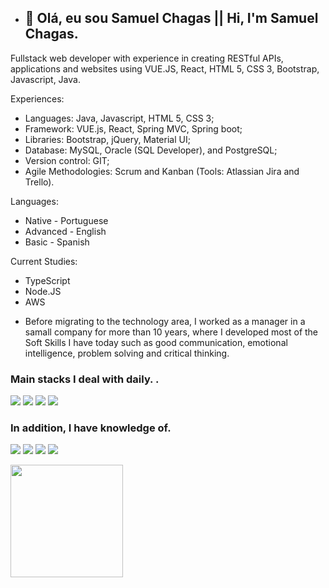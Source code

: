 - <h2>👋  Olá, eu sou Samuel Chagas || Hi, I'm Samuel Chagas.</h2>

Fullstack web developer with experience in creating RESTful APIs, applications and websites using VUE.JS, React, HTML 5, CSS 3, Bootstrap, Javascript, Java.

Experiences:
- Languages: Java, Javascript, HTML 5, CSS 3;
- Framework: VUE.js, React, Spring MVC, Spring boot;
- Libraries: Bootstrap, jQuery, Material UI;
- Database: MySQL, Oracle (SQL Developer), and PostgreSQL;
- Version control: GIT;
- Agile Methodologies: Scrum and Kanban (Tools: Atlassian Jira and Trello).

Languages:
- Native - Portuguese
- Advanced - English
- Basic - Spanish

Current Studies:
- TypeScript
- Node.JS
- AWS

* Before migrating to the technology area, I worked as a manager in a samall company for more than 10 years, where I developed most of the Soft Skills I have today such as good communication, emotional intelligence, problem solving and critical thinking.

<h3> Main stacks I deal with daily. .</h3>

![](https://camo.githubusercontent.com/ab4c3c731a174a63df861f7b118d6c8a6c52040a021a552628db877bd518fe84/68747470733a2f2f696d672e736869656c64732e696f2f62616467652f72656163742d2532333230323332612e7376673f7374796c653d666f722d7468652d6261646765266c6f676f3d7265616374266c6f676f436f6c6f723d253233363144414642)
![](https://camo.githubusercontent.com/aeddc848275a1ffce386dc81c04541654ca07b2c43bbb8ad251085c962672aea/68747470733a2f2f696d672e736869656c64732e696f2f62616467652f6a6176617363726970742d2532333332333333302e7376673f7374796c653d666f722d7468652d6261646765266c6f676f3d6a617661736372697074266c6f676f436f6c6f723d253233463744463145)
![](https://camo.githubusercontent.com/a5c8f0e0e5a002561d9838de66a0fefedef51c1764bb199da7a31ca612ba85f4/68747470733a2f2f696d672e736869656c64732e696f2f62616467652f6a6176612d77686974653f7374796c653d666f722d7468652d6261646765266c6f676f3d6a617661266c6f676f436f6c6f723d6f72616e6765726564)
![](https://github.com/SamuelCezar/images/blob/origin/vue_button_icon_151943.svg)

<h3> In addition, I have knowledge of.</h3>

![](https://camo.githubusercontent.com/988b23566a8e239f9717abbed64d36834115c8a8c7082a71c358e04f47f8398c/68747470733a2f2f696d672e736869656c64732e696f2f62616467652f4d7953514c2d3030303030463f7374796c653d666f722d7468652d6261646765266c6f676f3d6d7973716c266c6f676f436f6c6f723d7768697465)
![](https://camo.githubusercontent.com/7d7b100e379663ee40a20989e6c61737e6396c1dafc3a7c6d2ada8d4447eb0e4/68747470733a2f2f696d672e736869656c64732e696f2f62616467652f6e6f64652e6a732d3644413535463f7374796c653d666f722d7468652d6261646765266c6f676f3d6e6f64652e6a73266c6f676f436f6c6f723d7768697465)
![](https://camo.githubusercontent.com/49fbb99f92674cc6825349b154b65aaf4064aec465d61e8e1f9fb99da3d922a1/68747470733a2f2f696d672e736869656c64732e696f2f62616467652f68746d6c352d2532334533344632362e7376673f7374796c653d666f722d7468652d6261646765266c6f676f3d68746d6c35266c6f676f436f6c6f723d7768697465)
![](https://camo.githubusercontent.com/e6b67b27998fca3bccf4c0ee479fc8f9de09d91f389cccfbe6cb1e29c10cfbd7/68747470733a2f2f696d672e736869656c64732e696f2f62616467652f637373332d2532333135373242362e7376673f7374796c653d666f722d7468652d6261646765266c6f676f3d63737333266c6f676f436f6c6f723d7768697465)

<div>
<a href="https://github.com/seu-usuário-aqui">
<img height="180em" src="https://github-readme-stats.vercel.app/api/top-langs/?username=SamuelCezar&layout=compact&langs_count=7&theme=dracula"/>
</div>

<!---
SamuelCezar/SamuelCezar is a ✨ special ✨ repository because its `README.md` (this file) appears on your GitHub profile.
You can click the Preview link to take a look at your changes.
--->
